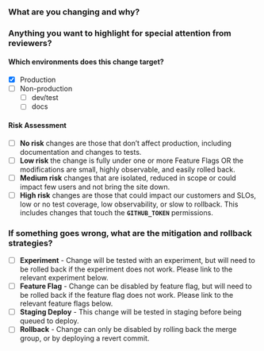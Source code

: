 ### What are you changing and why?
<!-- This additional context is important for the reviewers to understand the motivation for your change -->

### Anything you want to highlight for special attention from reviewers?
<!-- This is a great place to discuss solution caveats, what has been explored and the tradeoffs made -->

#### Which environments does this change target?
<!-- Please leave a brief explanation of why and how this change does not apply to those environments.-->
- [x] Production
- [ ] Non-production
  - [ ] dev/test
  - [ ] docs

#### Risk Assessment
- [ ] **No risk** changes are those that don’t affect production, including documentation and changes to tests.
- [ ] **Low risk** the change is fully under one or more Feature Flags OR the modifications are small, highly observable, and easily rolled back.
- [ ] **Medium risk** changes that are isolated, reduced in scope or could impact few users and not bring the site down.
- [ ] **High risk** changes are those that could impact our customers and SLOs, low or no test coverage, low observability, or slow to rollback. This includes changes that touch the **`GITHUB_TOKEN`** permissions.

### If something goes wrong, what are the mitigation and rollback strategies?
- [ ] **Experiment** - Change will be tested with an experiment, but will need to be rolled back if the experiment does not work. Please link to the relevant experiment below.
- [ ] **Feature Flag** - Change can be disabled by feature flag, but will need to be rolled back if the feature flag does not work. Please link to the relevant feature flags below.
- [ ] **Staging Deploy** - This change will be tested in staging before being queued to deploy.
- [ ] **Rollback** - Change can only be disabled by rolling back the merge group, or by deploying a revert commit.
